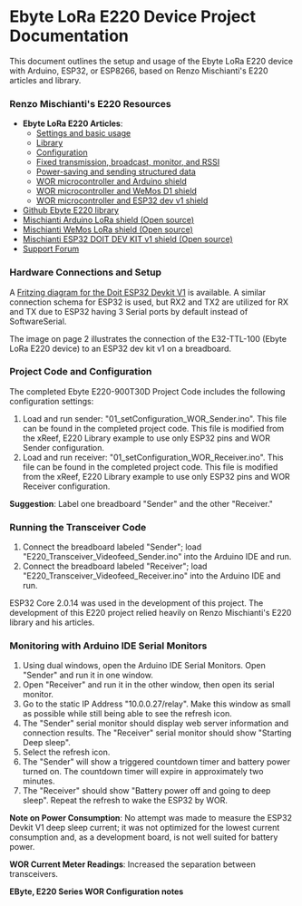 # Ebyte LoRa E220 Device Project Documentation

This document outlines the setup and usage of the Ebyte LoRa E220 device with Arduino, ESP32, or ESP8266, based on Renzo Mischianti's E220 articles and library.

### Renzo Mischianti's E220 Resources

  * **Ebyte LoRa E220 Articles**:
      * [Settings and basic usage](https://www.google.com/search?q=https://www.mischianti.org/2021/03/12/ebyte-lora-e220-device-for-arduino-esp32-or-esp8266-settings-and-basic-usage/)
      * [Library](https://www.google.com/search?q=https://www.mischianti.org/2021/03/17/ebyte-lora-e220-device-for-arduino-esp32-or-esp8266-library/)
      * [Configuration](https://www.google.com/search?q=https://www.mischianti.org/2021/03/22/ebyte-lora-e220-device-for-arduino-esp32-or-esp8266-configuration/)
      * [Fixed transmission, broadcast, monitor, and RSSI](https://www.google.com/search?q=https://www.mischianti.org/2021/03/24/ebyte-lora-e220-device-for-arduino-esp32-or-esp8266-fixed-transmission-broadcast-monitor-and-rssi/)
      * [Power-saving and sending structured data](https://www.google.com/search?q=https://www.mischianti.org/2021/03/29/ebyte-lora-e220-device-for-arduino-esp32-or-esp8266-power-saving-and-sending-structured-data/)
      * [WOR microcontroller and Arduino shield](https://www.google.com/search?q=https://www.mischianti.org/2021/04/05/ebyte-lora-e220-device-for-arduino-esp32-or-esp8266-wor-microcontroller-and-arduino-shield/)
      * [WOR microcontroller and WeMos D1 shield](https://www.google.com/search?q=https://www.mischianti.org/2021/04/07/ebyte-lora-e220-device-for-arduino-esp32-or-esp8266-wor-microcontroller-and-wemos-d1-shield/)
      * [WOR microcontroller and ESP32 dev v1 shield](https://www.google.com/search?q=https://www.mischianti.org/2021/04/12/ebyte-lora-e220-device-for-arduino-esp32-or-esp8266-wor-microcontroller-and-esp32-dev-v1-shield/)
  * [Github Ebyte E220 library](https://github.com/xreef/EByte_LoRa_E220_Series_Library)
  * [Mischianti Arduino LoRa shield (Open source)](https://www.google.com/search?q=https://github.com/xreef/Mischianti_Arduino_LoRa_E220_Shield)
  * [Mischianti WeMos LoRa shield (Open source)](https://www.google.com/search?q=https://github.com/xreef/Mischianti_WeMos_D1_mini_LoRa_E220_Shield)
  * [Mischianti ESP32 DOIT DEV KIT v1 shield (Open source)](https://www.google.com/search?q=https://github.com/xreef/Mischianti_ESP32_DOIT_DEVKIT_V1_LoRa_E220_Shield)
  * [Support Forum](https://www.google.com/search?q=https://www.mischianti.org/forums/forum/ebyte-e220-lora-e22-e22-series/)

### Hardware Connections and Setup

A [Fritzing diagram for the Doit ESP32 Devkit V1](https://www.google.com/search?q=https://www.mischianti.org/images/fritzing/ESP32_E220_bb.png) is available.
A similar connection schema for ESP32 is used, but RX2 and TX2 are utilized for RX and TX due to ESP32 having 3 Serial ports by default instead of SoftwareSerial.

The image on page 2 illustrates the connection of the E32-TTL-100 (Ebyte LoRa E220 device) to an ESP32 dev kit v1 on a breadboard.

### Project Code and Configuration

The completed Ebyte E220-900T30D Project Code includes the following configuration settings:

1.  Load and run sender: "01\_setConfiguration\_WOR\_Sender.ino". This file can be found in the completed project code. This file is modified from the xReef, E220 Library example to use only ESP32 pins and WOR Sender configuration.
2.  Load and run receiver: "01\_setConfiguration\_WOR\_Receiver.ino". This file can be found in the completed project code. This file is modified from the xReef, E220 Library example to use only ESP32 pins and WOR Receiver configuration.

**Suggestion**: Label one breadboard "Sender" and the other "Receiver."

### Running the Transceiver Code

1.  Connect the breadboard labeled "Sender"; load "E220\_Transceiver\_Videofeed\_Sender.ino" into the Arduino IDE and run.
2.  Connect the breadboard labeled "Receiver"; load "E220\_Transceiver\_Videofeed\_Receiver.ino" into the Arduino IDE and run.

ESP32 Core 2.0.14 was used in the development of this project. The development of this E220 project relied heavily on Renzo Mischianti's E220 library and his articles.

### Monitoring with Arduino IDE Serial Monitors

1.  Using dual windows, open the Arduino IDE Serial Monitors. Open "Sender" and run it in one window.
2.  Open "Receiver" and run it in the other window, then open its serial monitor.
3.  Go to the static IP Address "10.0.0.27/relay". Make this window as small as possible while still being able to see the refresh icon.
4.  The "Sender" serial monitor should display web server information and connection results. The "Receiver" serial monitor should show "Starting Deep sleep".
5.  Select the refresh icon.
6.  The "Sender" will show a triggered countdown timer and battery power turned on. The countdown timer will expire in approximately two minutes.
7.  The "Receiver" should show "Battery power off and going to deep sleep". Repeat the refresh to wake the ESP32 by WOR.

**Note on Power Consumption**: No attempt was made to measure the ESP32 Devkit V1 deep sleep current; it was not optimized for the lowest current consumption and, as a development board, is not well suited for battery power.

**WOR Current Meter Readings**: Increased the separation between transceivers.

**EByte, E220 Series WOR Configuration notes**
